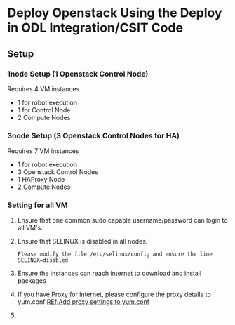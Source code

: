 # Deploy Openstack Using the Deploy in ODL Integration/CSIT Code

##  Setup
### 1node  Setup (1 Openstack Control Node)
Requires 4 VM instances
* 1 for robot execution
* 1 for Control Node 
* 2 Compute Nodes

### 3node Setup (3 Openstack Control Nodes for HA)
Requires 7 VM instances
* 1 for robot execution
* 3 Openstack Control Nodes 
* 1 HAProxy Node
* 2 Compute Nodes

### Setting for all VM
1. Ensure that one common sudo capable username/password can login to all VM's.

2. Ensure that SELINUX is disabled in all nodes.
   ```
   Please modify the file /etc/selinux/config and ensure the line
   SELINUX=disabled 
   ```
3. Ensure the instances can reach internet to download and install packages

4. If you have Proxy for internet, please configure the proxy details to yum.conf
   [REf:Add proxy settings to yum.conf](https://www.centos.org/docs/5/html/yum/sn-yum-proxy-server.html)

5. 
